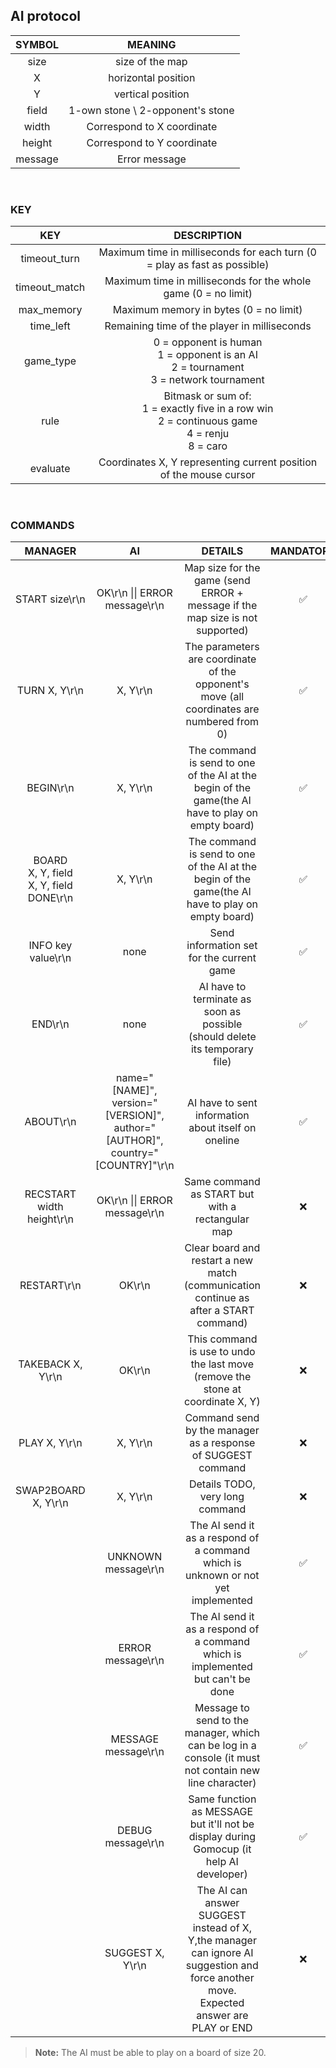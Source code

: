 ## AI protocol

| SYMBOL  |             MEANING              |
|:-------:|:--------------------------------:|
|  size   |         size of the map          |
|    X    |       horizontal position        |
|    Y    |        vertical position         |
|  field  | 1-own stone \ 2-opponent's stone |
|  width  |    Correspond to X coordinate    |
| height  |    Correspond to Y coordinate    |
| message |          Error message           |

<br>

### KEY

|      KEY      |                                             DESCRIPTION                                             |
|:-------------:|:---------------------------------------------------------------------------------------------------:|
| timeout_turn  |              Maximum time in milliseconds for each turn (0 = play as fast as possible)              |
| timeout_match |                   Maximum time in milliseconds for the whole game (0 = no limit)                    |
|  max_memory   |                               Maximum memory in bytes (0 = no limit)                                |
|   time_left   |                            Remaining time of the player in milliseconds                             |
|   game_type   |     0 = opponent is human<br>1 = opponent is an AI<br>2 = tournament<br>3 = network tournament      |
|     rule      | Bitmask or sum of:<br>1 = exactly five in a row win<br>2 = continuous game<br>4 = renju<br>8 = caro |
|   evaluate    |                 Coordinates X, Y representing current position of the mouse cursor                  |

<br>

### COMMANDS

|                     MANAGER                     |                                       AI                                       |                                                                  DETAILS                                                                  | MANDATORY |
|:-----------------------------------------------:|:------------------------------------------------------------------------------:|:-----------------------------------------------------------------------------------------------------------------------------------------:|:---------:|
|                 START size\r\n                  |                         OK\r\n \|\| ERROR message\r\n                          |                               Map size for the game (send ERROR + message if the map size is not supported)                               |     ✅     |
|                  TURN X, Y\r\n                  |                                    X, Y\r\n                                    |                        The parameters are coordinate of the opponent's move (all coordinates are numbered from 0)                         |     ✅     |
|                    BEGIN\r\n                    |                                    X, Y\r\n                                    |                     The command is send to one of the AI at the begin of the game(the AI have to play on empty board)                     |     ✅     |
| BOARD<br>X, Y, field<br>X, Y, field<br>DONE\r\n |                                    X, Y\r\n                                    |                     The command is send to one of the AI at the begin of the game(the AI have to play on empty board)                     |     ✅     |
|               INFO key value\r\n                |                                      none                                      |                                                 Send information set for the current game                                                 |     ✅     |
|                     END\r\n                     |                                      none                                      |                                AI have to terminate as soon as possible (should delete its temporary file)                                |     ✅     |
|                    ABOUT\r\n                    | name="[NAME]", version="[VERSION]", author="[AUTHOR]", country="[COUNTRY]"\r\n |                                            AI have to sent information about itself on oneline                                            |     ✅     |
|            RECSTART width height\r\n            |                         OK\r\n \|\| ERROR message\r\n                          |                                             Same command as START but with a rectangular map                                              |     ❌     |
|                   RESTART\r\n                   |                                     OK\r\n                                     |                           Clear board and restart a new match (communication continue as after a START command)                           |     ❌     |
|                TAKEBACK X, Y\r\n                |                                     OK\r\n                                     |                              This command is use to undo the last move (remove the stone at coordinate X, Y)                              |     ❌     |
|                  PLAY X, Y\r\n                  |                                    X, Y\r\n                                    |                                       Command send by the manager as a response of SUGGEST command                                        |     ❌     |
|               SWAP2BOARD X, Y\r\n               |                                    X, Y\r\n                                    |                                                      Details TODO, very long command                                                      |     ❌     |
|                                                 |                              UNKNOWN message\r\n                               |                             The AI send it as a respond of a command which is unknown or not yet implemented                              |     ✅     |
|                                                 |                               ERROR message\r\n                                |                              The AI send it as a respond of a command which is implemented but can't be done                              |     ✅     |
|                                                 |                              MESSAGE message\r\n                               |                  Message to send to the manager, which can be log in a console (it must not contain new line character)                   |     ✅     |
|                                                 |                               DEBUG message\r\n                                |                          Same function as MESSAGE but it'll not be display during Gomocup (it help AI developer)                          |     ✅     |
|                                                 |                                SUGGEST X, Y\r\n                                | The AI can answer SUGGEST instead of X, Y,the manager can ignore AI suggestion and force another move.<br>Expected answer are PLAY or END |     ❌     |


> **Note:** The AI must be able to play on a board of size 20.